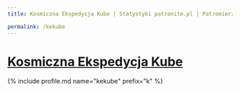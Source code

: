 ```yaml
---
title: Kosmiczna Ekspedycja Kube | Statystyki patronite.pl | Patromierz

permalink: /kekube
---
```


# [Kosmiczna Ekspedycja Kube](https://patronite.pl/kekube)

{% include profile.md name="kekube" prefix="k" %}
